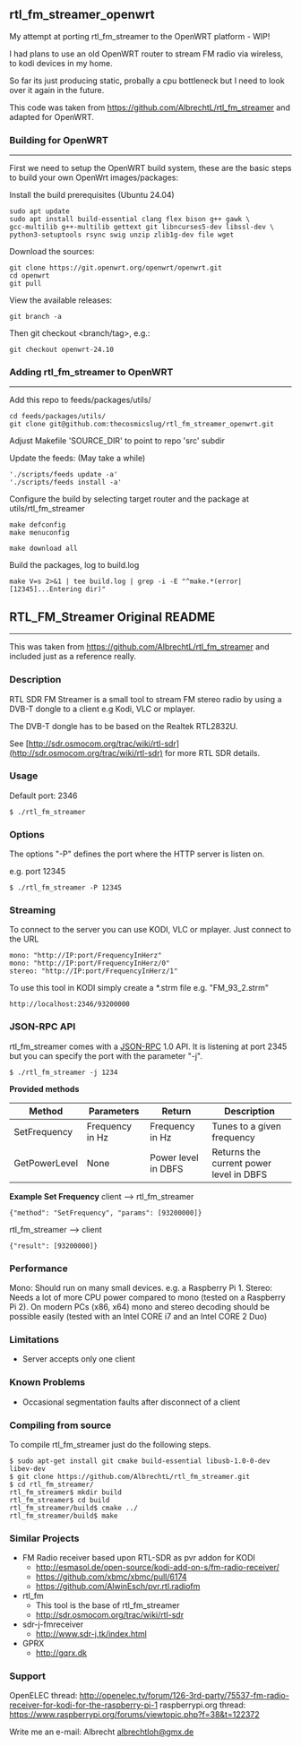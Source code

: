 ## rtl_fm_streamer_openwrt


My attempt at porting rtl_fm_streamer to the OpenWRT platform - WIP!

I had plans to use an old OpenWRT router to stream FM radio via wireless, to kodi devices in my home.

So far its just producing static, probally a cpu bottleneck but I need to look over it again in the future.

This code was taken from https://github.com/AlbrechtL/rtl_fm_streamer and adapted for OpenWRT.


### Building for OpenWRT
---------------------------
First we need to setup the OpenWRT build system, these are the basic steps to build your own OpenWrt images/packages:

Install the build prerequisites (Ubuntu 24.04)

    sudo apt update
    sudo apt install build-essential clang flex bison g++ gawk \
    gcc-multilib g++-multilib gettext git libncurses5-dev libssl-dev \
    python3-setuptools rsync swig unzip zlib1g-dev file wget

Download the sources:

    git clone https://git.openwrt.org/openwrt/openwrt.git
    cd openwrt
    git pull

View the available releases:

    git branch -a

Then git checkout <branch/tag>, e.g.:

    git checkout openwrt-24.10


### Adding rtl_fm_streamer to OpenWRT
-------------------------------------

Add this repo to feeds/packages/utils/

    cd feeds/packages/utils/
    git clone git@github.com:thecosmicslug/rtl_fm_streamer_openwrt.git

Adjust Makefile 'SOURCE_DIR' to point to repo 'src' subdir

Update the feeds: (May take a while)

    './scripts/feeds update -a'
    './scripts/feeds install -a'
    
Configure the build by selecting target router and the package at utils/rtl_fm_streamer

    make defconfig
    make menuconfig

    make download all

Build the packages, log to build.log

    make V=s 2>&1 | tee build.log | grep -i -E "^make.*(error|[12345]...Entering dir)"


## RTL_FM_Streamer Original README
-------------------------------------

This was taken from https://github.com/AlbrechtL/rtl_fm_streamer and included just as a reference really.

### Description
RTL SDR FM Streamer is a small tool to stream FM stereo radio by using a DVB-T dongle to a client e.g Kodi, VLC or mplayer.

The DVB-T dongle has to be based on the Realtek RTL2832U.

See [http://sdr.osmocom.org/trac/wiki/rtl-sdr](http://sdr.osmocom.org/trac/wiki/rtl-sdr) for more RTL SDR details.

### Usage
Default port: 2346

    $ ./rtl_fm_streamer

### Options
The options "-P" defines the port where the HTTP server is listen on.

e.g. port 12345

    $ ./rtl_fm_streamer -P 12345

### Streaming
To connect to the server you can use KODI, VLC or mplayer. Just connect to the URL

    mono: "http://IP:port/FrequencyInHerz"
    mono: "http://IP:port/FrequencyInHerz/0"
    stereo: "http://IP:port/FrequencyInHerz/1"

To use this tool in KODI simply create a *.strm file e.g. "FM\_93_2.strm"
 
    http://localhost:2346/93200000

### JSON-RPC API
rtl_fm_streamer comes with a [JSON-RPC](https://en.wikipedia.org/wiki/JSON-RPC) 1.0 API. It is listening at port 2345 but you can specify the port with the parameter "-j".

    $ ./rtl_fm_streamer -j 1234
    
**Provided methods**

Method | Parameters | Return | Description
------ | ---------- | ------ | -----------
SetFrequency | Frequency in Hz | Frequency in Hz | Tunes to a given frequency
GetPowerLevel | None  |  Power level in DBFS | Returns the current power level in DBFS

**Example Set Frequency**
client  --> rtl_fm_streamer

    {"method": "SetFrequency", "params": [93200000]}
    
rtl_fm_streamer  --> client
     
    {"result": [93200000]}

### Performance
Mono: Should run on many small devices. e.g. a Raspberry Pi 1.
Stereo: Needs a lot of more CPU power compared to mono (tested on a Raspberry Pi 2).
On modern PCs (x86, x64) mono and stereo decoding should be possible easily (tested with an Intel CORE i7 and an Intel CORE 2 Duo)

### Limitations
- Server accepts only one client

### Known Problems
- Occasional segmentation faults after disconnect of a client

### Compiling from source
To compile rtl_fm_streamer just do the following steps.

    $ sudo apt-get install git cmake build-essential libusb-1.0-0-dev libev-dev
    $ git clone https://github.com/AlbrechtL/rtl_fm_streamer.git
    $ cd rtl_fm_streamer/
    rtl_fm_streamer$ mkdir build
    rtl_fm_streamer$ cd build
    rtl_fm_streamer/build$ cmake ../
    rtl_fm_streamer/build$ make

### Similar Projects
- FM Radio receiver based upon RTL-SDR as pvr addon for KODI
  - http://esmasol.de/open-source/kodi-add-on-s/fm-radio-receiver/
  - https://github.com/xbmc/xbmc/pull/6174
  - https://github.com/AlwinEsch/pvr.rtl.radiofm
- rtl_fm
  - This tool is the base of rtl_fm_streamer
  - http://sdr.osmocom.org/trac/wiki/rtl-sdr
- sdr-j-fmreceiver
  - http://www.sdr-j.tk/index.html
- GPRX
  - http://gqrx.dk

### Support
OpenELEC thread: http://openelec.tv/forum/126-3rd-party/75537-fm-radio-receiver-for-kodi-for-the-raspberry-pi-1
raspberrypi.org thread: https://www.raspberrypi.org/forums/viewtopic.php?f=38&t=122372

Write me an e-mail: Albrecht <albrechtloh@gmx.de>

